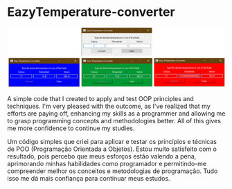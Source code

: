 # EazyTemperature-converter

![My Image](window.png)

A simple code that I created to apply and test OOP principles and techniques. I'm very pleased with the outcome, as I've realized that my efforts are paying off, enhancing my skills as a programmer and allowing me to grasp programming concepts and methodologies better. All of this gives me more confidence to continue my studies.

Um código simples que criei para aplicar e testar os princípios e técnicas de POO (Programação Orientada a Objetos). Estou muito satisfeito com o resultado, pois percebo que meus esforços estão valendo a pena, aprimorando minhas habilidades como programador e permitindo-me compreender melhor os conceitos e metodologias de programação. Tudo isso me dá mais confiança para continuar meus estudos.
